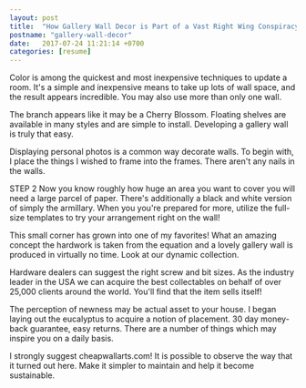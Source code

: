 ```yaml
---
layout: post
title:  "How Gallery Wall Decor is Part of a Vast Right Wing Conspiracy"
postname: "gallery-wall-decor"
date:   2017-07-24 11:21:14 +0700
categories: [resume]
---
```

Color is among the quickest and most inexpensive techniques to update a room. It's a simple and inexpensive means to take up lots of wall space, and the result appears incredible. You may also use more than only one wall.

The branch appears like it may be a Cherry Blossom. Floating shelves are available in many styles and are simple to install. Developing a gallery wall is truly that easy.

Displaying personal photos is a common way decorate walls. To begin with, I place the things I wished to frame into the frames. There aren't any nails in the walls.

STEP 2 Now you know roughly how huge an area you want to cover you will need a large parcel of paper. There's additionally a black and white version of simply the armillary. When you you're prepared for more, utilize the full-size templates to try your arrangement right on the wall!

This small corner has grown into one of my favorites! What an amazing concept the hardwork is taken from the equation and a lovely gallery wall is produced in virtually no time. Look at our dynamic collection.

Hardware dealers can suggest the right screw and bit sizes. As the industry leader in the USA we can acquire the best collectables on behalf of over 25,000 clients around the world. You'll find that the item sells itself!

The perception of newness may be actual asset to your house. I began laying out the eucalyptus to acquire a notion of placement. 30 day money-back guarantee, easy returns. There are a number of things which may inspire you on a daily basis.

I strongly suggest cheapwallarts.com! It is possible to observe the way that it turned out here. Make it simpler to maintain and help it become sustainable.
